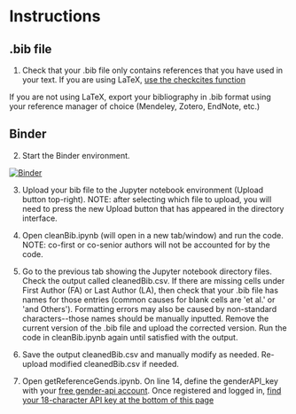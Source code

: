 # Instructions

## .bib file
1. Check that your .bib file only contains references that you have used in your text. If you are using LaTeX, [use the checkcites function](https://github.com/cereda/checkcites)

If you are not using LaTeX, export your bibliography in .bib format using your reference manager of choice (Mendeley, Zotero, EndNote, etc.)

## Binder

2. Start the Binder environment.

[![Binder](https://mybinder.org/badge_logo.svg)](https://mybinder.org/v2/gh/dalejn/cleanBib/master)

3. Upload your bib file to the Jupyter notebook environment (Upload button top-right). NOTE: after selecting which file to upload, you will need to press the new Upload button that has appeared in the directory interface.

4. Open cleanBib.ipynb (will open in a new tab/window) and run the code. NOTE: co-first or co-senior authors will not be accounted for by the code.

5. Go to the previous tab showing the Jupyter notebook directory files. Check the output called cleanedBib.csv. If there are missing cells under First Author (FA) or Last Author (LA), then check that your .bib file has names for those entries (common causes for blank cells are 'et al.' or 'and Others'). Formatting errors may also be caused by non-standard characters--those names should be  manually inputted. Remove the current version of the .bib file and upload the corrected version. Run the code in cleanBib.ipynb again until satisfied with the output. 

6. Save the output cleanedBib.csv and manually modify as needed. Re-upload modified cleanedBib.csv if needed.

7. Open getReferenceGends.ipynb. On line 14, define the genderAPI_key with your [free gender-api account](https://gender-api.com/). Once registered and logged in, [find your 18-character API key at the bottom of this page](https://gender-api.com/en/account/overview#my-api-key)

